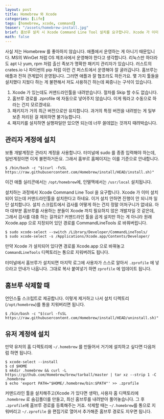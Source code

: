 ```yaml
---
layout: post
title: Homebrew 와 Xcode
categories: [Life]
tags: [homebrew, xcode, command]
teaser: "/assets/homebrew-install.jpg"
brief: 홈브루 설치 시 Xcode Command Line Tool 설치를 요구합니다. Xcode 가 이미 깔려 있어는데 설치한다고 합니다. 거부하면 진행되지 않으니까 일단 설치하고 난 뒤에 되돌려놓으면 됩니다.
math: false
---
```


사실 저는 Homebrew 를 좋아하지 않습니다. 애플에서 운영하는 게 아니기 때문입니다. MS의 WinGet 처럼 OS 제조사에서 운영해야 한다고 생각합니다. 리눅스만 하더라도 apt 나 yum, rpm 처럼 출신 족보가 명확한 패키지 관리자가 있습니다. 러스트의 crates.io 나 파이썬의 pip 처럼 이런 건 퍼스트에서 운영해야 잘 굴러갑니다. 홈브루는 애플과 전혀 관계없이 운영됩니다. 그러면 애플과 잘 협조라도 하든가요. 몇 가지 툴들을 설치했다 지웠다 하는 게 불편해서 저도 사용하긴 하는데 짜증나는 구석이 있습니다.

1. Xcode 가 있는데도 커맨드라인툴을 내려받습니다. 절차를 Skip 할 수도 없습니다.
2. 홈브루 경로를 .zprofile 에 자동으로 넣어주지 않습니다. 이게 뭐라고 수동으로 하라는 건지 모르겠네요.
3. 패키지가 거의 최근 버전으로만 유지합니다. 과거의 특정 버전을 내려받는 게 일부 보존 처리된 걸 제외하면 불가능합니다.
4. 패지키를 설치하면 실행파일만 있으면 되는데 너무 쓸데없는 것까지 때려박습니다.


## 관리자 계정에 설치
보통 개발계정은 관라지 계정을 사용합니다. 터미널에 sudo 를 종종 입력해야 하는데, 일반계정이면 이게 불편하거든요. 그래서 홈부르 홈페이지는 이를 기준으로 안내합니다.

```shell
$ /bin/bash -c "$(curl -fsSL https://raw.githubusercontent.com/Homebrew/install/HEAD/install.sh)"
```

이건 애플 실리콘에서는 `/opt/homebrew`에, 인텔맥에서는 `/usr/local` 설치됩니다.

설치하는 과정에서 Xcode Command Line Tool 을 요구합니다. Xcode 가 이미 설치되어 있는데 커맨드라인툴을 설치한다고 하네요. 이거 설치 안하면 진행이 안 되니까 일단 설치합니다. 설치 스크립트에서 검사를 어떻게 하는 건지 정말 어처구니가 없네요. 아마 대부분 홈브루를 사용하는 분들이 Xcode 까지 필요하지 않은 개발자일 것 같은데, 그래서 검사를 대충 하는 걸까요? 커맨드라인 툴을 곱게 설치만 하는 게 아니라 원래 Xcode.app 으로 지정되어 있던 경로를 CommandLineTools 로 바꿔버립니다.

```shell
$ sudo xcode-select --switch /Library/Developer/CommandLineTools/
$ sudo xcode-select -s /Applications/Xcode.app/Contents/Developer/
```

만약 Xcode 가 설치되어 있다면 경로를 Xcode.app 으로 바꿔놓고 `CommandLineTools` 디렉토리는 통으로 지워버려도 됩니다.

터미널에서 홈브루가 설치되면 마지막 로그에 사용자가 스스로 알아서 `.zprofile` 에 넣으라고 안내가 나옵니다. 그대로 복사 붙여넣기 하면 `zprofile` 에 업데이트 됩니다.


## 홈브루 삭제할 때
언인스톨 스크립트로 제공합니다. 이렇게 제거하고 나서 설치 디렉토리 (`/opt/homebrew`)를 통을 지워버리면 됩니다.

```shell
$ /bin/bash -c "$(curl -fsSL https://raw.githubusercontent.com/Homebrew/install/HEAD/uninstall.sh)"
```


## 유저 계정에 설치
만약 유저의 홈 디렉토리에 `~/.homebrew` 를 만들어서 거기에 설치하고 싶다면 다음처럼 하면 됩니다.

```shell
$ xcode-select --install
$ cd $HOME
$ mkdir .homebrew && curl -L https://github.com/Homebrew/brew/tarball/master | tar xz --strip 1 -C .homebrew
$ echo 'export PATH="$HOME/.homebrew/bin:$PATH"' >> .zprofile
```

커맨드라인 툴을 설치해주고(Xcode 가 있다면 생략), 사용자 홈 디렉토리에 `.homebrew` 로 숨김폴더를 만들고, 최신 홈브루를 내려받아 풀어놓습니다. 그 후 `.zprofile`에 홈브루 경로를 등록해주는 거죠. 삭제할 때는 `~/.homebrew`를 통으로 지워버리고 `~/.zprofile` 을 편집기로 열어서 추가해준 홈브루 경로도 지우면 됩니다.

